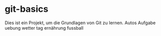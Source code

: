 # git-basics
Dies ist ein Projekt, um die Grundlagen von Git zu lernen.
Autos
Aufgabe
uebung
wetter
tag
ernährung
fussball
